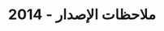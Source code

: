﻿---
title: ملاحظات الإصدار - 2014
type: docs
weight: 20
url: /ar/sharepoint/release-notes-2014/
---
